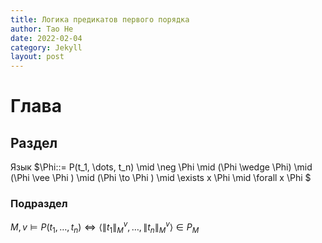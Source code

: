 ```yaml
---
title: Логика предикатов первого порядка 
author: Tao He
date: 2022-02-04
category: Jekyll
layout: post
---
```



# Глава 

## Раздел 
Язык 
$\Phi::= P(t_1, \dots, t_n) \mid \neg \Phi \mid (\Phi \wedge \Phi) \mid (\Phi \vee  \Phi ) \mid (\Phi \to \Phi ) \mid \exists x \Phi \mid \forall x \Phi $


### Подраздел

$M, v \models P(t_1, \dots, t_n) \iff \langle \|t_1\|^v_M, \dots, \|t_n\|^v_M \rangle \in P_M$
